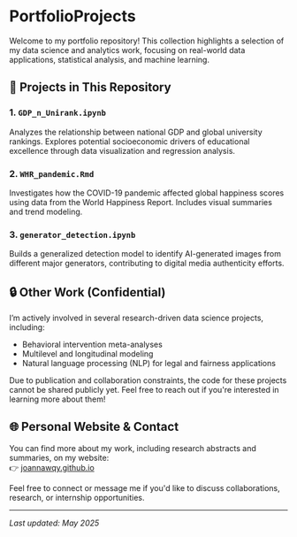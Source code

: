 # PortfolioProjects

Welcome to my portfolio repository! This collection highlights a selection of my data science and analytics work, focusing on real-world data applications, statistical analysis, and machine learning.

## 📂 Projects in This Repository

### 1. `GDP_n_Unirank.ipynb`
Analyzes the relationship between national GDP and global university rankings. Explores potential socioeconomic drivers of educational excellence through data visualization and regression analysis.

### 2. `WHR_pandemic.Rmd`
Investigates how the COVID-19 pandemic affected global happiness scores using data from the World Happiness Report. Includes visual summaries and trend modeling.

### 3. `generator_detection.ipynb`
Builds a generalized detection model to identify AI-generated images from different major generators, contributing to digital media authenticity efforts.
## 🔒 Other Work (Confidential)

I’m actively involved in several research-driven data science projects, including:
- Behavioral intervention meta-analyses
- Multilevel and longitudinal modeling
- Natural language processing (NLP) for legal and fairness applications

Due to publication and collaboration constraints, the code for these projects cannot be shared publicly yet. Feel free to reach out if you're interested in learning more about them!

## 🌐 Personal Website & Contact

You can find more about my work, including research abstracts and summaries, on my website:  
👉 [joannawqy.github.io](https://joannawqy.github.io)

Feel free to connect or message me if you'd like to discuss collaborations, research, or internship opportunities.

---

*Last updated: May 2025*
